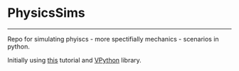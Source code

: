 # PhysicsSims
---
Repo for simulating phyiscs - more spectifially mechanics - scenarios in python.

Initially using [this](https://physics.weber.edu/schroeder/scicomp/PythonManual.pdf) tutorial and [VPython](https://vpython.org/) library.

